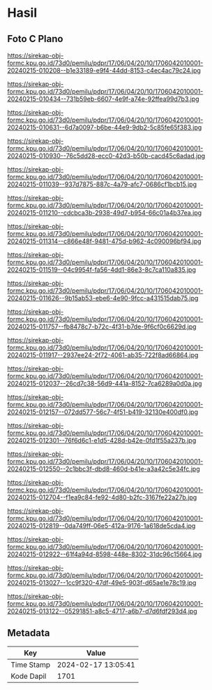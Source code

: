 # Hasil

## Foto C Plano

https://sirekap-obj-formc.kpu.go.id/73d0/pemilu/pdpr/17/06/04/20/10/1706042010001-20240215-010208--b1e33189-e9f4-44dd-8153-c4ec4ac79c24.jpg

https://sirekap-obj-formc.kpu.go.id/73d0/pemilu/pdpr/17/06/04/20/10/1706042010001-20240215-010434--731b59eb-6607-4e9f-a74e-92ffea99d7b3.jpg

https://sirekap-obj-formc.kpu.go.id/73d0/pemilu/pdpr/17/06/04/20/10/1706042010001-20240215-010631--6d7a0097-b6be-44e9-9db2-5c85fe65f383.jpg

https://sirekap-obj-formc.kpu.go.id/73d0/pemilu/pdpr/17/06/04/20/10/1706042010001-20240215-010930--76c5dd28-ecc0-42d3-b50b-cacd45c6adad.jpg

https://sirekap-obj-formc.kpu.go.id/73d0/pemilu/pdpr/17/06/04/20/10/1706042010001-20240215-011039--937d7875-887c-4a79-afc7-0686cf1bcb15.jpg

https://sirekap-obj-formc.kpu.go.id/73d0/pemilu/pdpr/17/06/04/20/10/1706042010001-20240215-011210--cdcbca3b-2938-49d7-b954-66c01a4b37ea.jpg

https://sirekap-obj-formc.kpu.go.id/73d0/pemilu/pdpr/17/06/04/20/10/1706042010001-20240215-011314--c866e48f-9481-475d-b962-4c090096bf94.jpg

https://sirekap-obj-formc.kpu.go.id/73d0/pemilu/pdpr/17/06/04/20/10/1706042010001-20240215-011519--04c9954f-fa56-4dd1-86e3-8c7ca110a835.jpg

https://sirekap-obj-formc.kpu.go.id/73d0/pemilu/pdpr/17/06/04/20/10/1706042010001-20240215-011626--9b15ab53-ebe6-4e90-9fcc-a431515dab75.jpg

https://sirekap-obj-formc.kpu.go.id/73d0/pemilu/pdpr/17/06/04/20/10/1706042010001-20240215-011757--fb8478c7-b72c-4f31-b7de-9f6cf0c6629d.jpg

https://sirekap-obj-formc.kpu.go.id/73d0/pemilu/pdpr/17/06/04/20/10/1706042010001-20240215-011917--2937ee24-2f72-4061-ab35-722f8ad66864.jpg

https://sirekap-obj-formc.kpu.go.id/73d0/pemilu/pdpr/17/06/04/20/10/1706042010001-20240215-012037--26cd7c38-56d9-441a-8152-7ca6289a0d0a.jpg

https://sirekap-obj-formc.kpu.go.id/73d0/pemilu/pdpr/17/06/04/20/10/1706042010001-20240215-012157--072dd577-56c7-4f51-b419-32130e400df0.jpg

https://sirekap-obj-formc.kpu.go.id/73d0/pemilu/pdpr/17/06/04/20/10/1706042010001-20240215-012301--76f6d6c1-e1d5-428d-b42e-0fd1f55a237b.jpg

https://sirekap-obj-formc.kpu.go.id/73d0/pemilu/pdpr/17/06/04/20/10/1706042010001-20240215-012550--2c1bbc3f-dbd8-460d-b41e-a3a42c5e34fc.jpg

https://sirekap-obj-formc.kpu.go.id/73d0/pemilu/pdpr/17/06/04/20/10/1706042010001-20240215-012704--f1ea9c84-fe92-4d80-b2fc-3167fe22a27b.jpg

https://sirekap-obj-formc.kpu.go.id/73d0/pemilu/pdpr/17/06/04/20/10/1706042010001-20240215-012819--0da749ff-06e5-412a-9176-1a618de5cda4.jpg

https://sirekap-obj-formc.kpu.go.id/73d0/pemilu/pdpr/17/06/04/20/10/1706042010001-20240215-012922--61f4a94d-8598-448e-8302-31dc96c15664.jpg

https://sirekap-obj-formc.kpu.go.id/73d0/pemilu/pdpr/17/06/04/20/10/1706042010001-20240215-013027--1cc9f320-47df-49e5-903f-d65ae1e78c19.jpg

https://sirekap-obj-formc.kpu.go.id/73d0/pemilu/pdpr/17/06/04/20/10/1706042010001-20240215-013122--05291851-a8c5-4717-a6b7-d7d6fdf293d4.jpg


## Metadata

| Key        | Value               |
| ---------- | ------------------- |
| Time Stamp | 2024-02-17 13:05:41 |
| Kode Dapil | 1701                |



